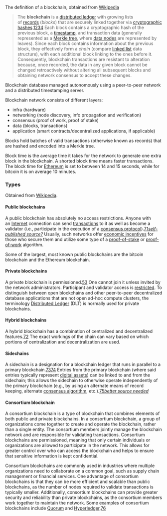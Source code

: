 The definition of a blockchain, obtained from [Wikipedia](https://en.wikipedia.org/wiki/Blockchain)

> The **blockchain** is a [distributed ledger](https://en.wikipedia.org/wiki/Distributed_ledger "Distributed ledger") with growing lists of [records](https://en.wikipedia.org/wiki/Record_\(computer_science\) "Record (computer science)") (_blocks_) that are securely linked together via [cryptographic hashes](https://en.wikipedia.org/wiki/Cryptographic_hash_function "Cryptographic hash function").[1](https://en.wikipedia.org/wiki/Blockchain#cite_note-fortune20160515-1)[2](https://en.wikipedia.org/wiki/Blockchain#cite_note-nyt20160521-2)[3](https://en.wikipedia.org/wiki/Blockchain#cite_note-te20151031-3)[4](https://en.wikipedia.org/wiki/Blockchain#cite_note-cryptocurrencytech-4) Each block contains a cryptographic hash of the previous block, a [timestamp](https://en.wikipedia.org/wiki/Trusted_timestamping "Trusted timestamping"), and transaction data (generally represented as a [Merkle tree](https://en.wikipedia.org/wiki/Merkle_tree "Merkle tree"), where [data nodes](https://en.wikipedia.org/wiki/Node_\(computer_science\) "Node (computer science)") are represented by leaves). Since each block contains information about the previous block, they effectively form a _chain_ (compare [linked list](https://en.wikipedia.org/wiki/Linked_list "Linked list") data structure), with each additional block linking to the ones before it. Consequently, blockchain transactions are resistant to alteration because, once recorded, the data in any given block cannot be changed retroactively without altering all subsequent blocks and obtaining network consensus to accept these changes.

Blockchain database managed autonomously using a peer-to-peer network and a distributed timestamping server.

Blockchain network consists of different layers:
- infra (hardware)
- networking (node discovery, info propagation and verification)
- consensus (proof of work, proof of stake)
- data (blocks, transactions)
- application (smart contracts/decentralized applications, if applicable)

Blocks hold batches of valid transactions (otherwise known as records) that are hashed and encoded into a Merkle tree.

Block time is the average time it takes for the network to generate one extra block in the blockchain. A shorted block time means faster transactions. The block time for [Ethereum](https://en.wikipedia.org/wiki/Ethereum) is set to between 14 and 15 seconds, while for bitcoin it is on average 10 minutes.

### Types
Obtained from [Wikipedia](https://en.wikipedia.org/wiki/Blockchain).
#### Public blockchains
A public blockchain has absolutely no access restrictions. Anyone with an [Internet](https://en.wikipedia.org/wiki/Internet "Internet") connection can send [transactions](https://en.wikipedia.org/wiki/Financial_transaction "Financial transaction") to it as well as become a validator (i.e., participate in the execution of a [consensus protocol](https://en.wikipedia.org/wiki/Consensus_\(computer_science\) "Consensus (computer science)")).[71](https://en.wikipedia.org/wiki/Blockchain#cite_note-71)_[self-published source?](https://en.wikipedia.org/wiki/Wikipedia:Verifiability#Self-published_sources "Wikipedia:Verifiability")_ Usually, such networks offer [economic incentives](https://en.wikipedia.org/wiki/Incentive "Incentive") for those who secure them and utilize some type of a [proof-of-stake](https://en.wikipedia.org/wiki/Proof-of-stake "Proof-of-stake") or [proof-of-work](https://en.wikipedia.org/wiki/Proof-of-work "Proof-of-work") algorithm.

Some of the largest, most known public blockchains are the bitcoin blockchain and the Ethereum blockchain.

#### Private blockchains
A private blockchain is permissioned.[53](https://en.wikipedia.org/wiki/Blockchain#cite_note-btit-53) One cannot join it unless invited by the network administrators. Participant and validator access is [restricted](https://en.wikipedia.org/wiki/Closed_platform "Closed platform"). To distinguish between open blockchains and other peer-to-peer decentralized database applications that are not open ad-hoc compute clusters, the terminology [Distributed Ledger](https://en.wikipedia.org/wiki/Distributed_Ledger "Distributed Ledger") (DLT) is normally used for private blockchains.

#### Hybrid blockchains
A hybrid blockchain has a combination of centralized and decentralized features.[72](https://en.wikipedia.org/wiki/Blockchain#cite_note-72) The exact workings of the chain can vary based on which portions of centralization and decentralization are used.

#### Sidechains
A sidechain is a designation for a blockchain ledger that runs in parallel to a primary blockchain.[73](https://en.wikipedia.org/wiki/Blockchain#cite_note-73)[74](https://en.wikipedia.org/wiki/Blockchain#cite_note-74) Entries from the primary blockchain (where said entries typically represent [digital assets](https://en.wikipedia.org/wiki/Digital_asset "Digital asset")) can be linked to and from the sidechain; this allows the sidechain to otherwise operate independently of the primary blockchain (e.g., by using an alternate means of record keeping, alternate [consensus algorithm](https://en.wikipedia.org/wiki/Consensus_\(computer_science\) "Consensus (computer science)"), etc.).[75](https://en.wikipedia.org/wiki/Blockchain#cite_note-75)_[better source needed](https://en.wikipedia.org/wiki/Wikipedia:NOTRS "Wikipedia:NOTRS")_

#### Consortium blockchain
A consortium blockchain is a type of blockchain that combines elements of both public and private blockchains. In a consortium blockchain, a group of organizations come together to create and operate the blockchain, rather than a single entity. The consortium members jointly manage the blockchain network and are responsible for validating transactions. Consortium blockchains are permissioned, meaning that only certain individuals or organizations are allowed to participate in the network. This allows for greater control over who can access the blockchain and helps to ensure that sensitive information is kept confidential.

Consortium blockchains are commonly used in industries where multiple organizations need to collaborate on a common goal, such as supply chain management or financial services. One advantage of consortium blockchains is that they can be more efficient and scalable than public blockchains, as the number of nodes required to validate transactions is typically smaller. Additionally, consortium blockchains can provide greater security and reliability than private blockchains, as the consortium members work together to maintain the network. Some examples of consortium blockchains include [Quorum](https://en.wikipedia.org/wiki/Quorum "Quorum") and [Hyperledger](https://en.wikipedia.org/wiki/Hyperledger "Hyperledger").[76](https://en.wikipedia.org/wiki/Blockchain#cite_note-76)


